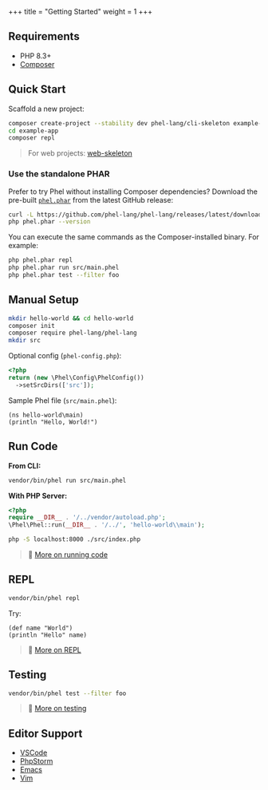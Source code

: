 +++
title = "Getting Started"
weight = 1
+++

## Requirements

- PHP 8.3+
- [Composer](https://getcomposer.org/)

## Quick Start

Scaffold a new project:

```bash
composer create-project --stability dev phel-lang/cli-skeleton example-app
cd example-app
composer repl
```

> For web projects: [web-skeleton](https://github.com/phel-lang/web-skeleton)

### Use the standalone PHAR

Prefer to try Phel without installing Composer dependencies? Download the
pre-built [`phel.phar`](https://github.com/phel-lang/phel-lang/releases) from the
latest GitHub release:

```bash
curl -L https://github.com/phel-lang/phel-lang/releases/latest/download/phel.phar -o phel.phar
php phel.phar --version
```

You can execute the same commands as the Composer-installed binary. For example:

```bash
php phel.phar repl
php phel.phar run src/main.phel
php phel.phar test --filter foo
```

## Manual Setup

```bash
mkdir hello-world && cd hello-world
composer init
composer require phel-lang/phel-lang
mkdir src
```

Optional config (`phel-config.php`):

```php
<?php
return (new \Phel\Config\PhelConfig())
  ->setSrcDirs(['src']);
```

Sample Phel file (`src/main.phel`):

```phel
(ns hello-world\main)
(println "Hello, World!")
```

## Run Code

**From CLI:**

```bash
vendor/bin/phel run src/main.phel
```

**With PHP Server:**

```php
<?php
require __DIR__ . '/../vendor/autoload.php';
\Phel\Phel::run(__DIR__ . '/../', 'hello-world\\main');
```

```bash
php -S localhost:8000 ./src/index.php
```

> 📘 [More on running code](/documentation/cli-commands#run-a-script)

## REPL

```bash
vendor/bin/phel repl
```

Try:

```phel
(def name "World")
(println "Hello" name)
```

> 📘 [More on REPL](/documentation/repl)

## Testing

```bash
vendor/bin/phel test --filter foo
```

> 📘 [More on testing](/documentation/testing)

## Editor Support

- [VSCode](https://github.com/phel-lang/phel-vs-code-extension)
- [PhpStorm](https://github.com/phel-lang/phel-intellij-plugin)
- [Emacs](https://codeberg.org/mmontone/interactive-lang-tools)
- [Vim](https://github.com/danirod/phel.vim)
